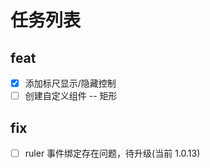 # 任务列表

## feat

- [x] 添加标尺显示/隐藏控制
- [ ] 创建自定义组件 -- 矩形

## fix

- [ ] ruler 事件绑定存在问题，待升级(当前 1.0.13)

